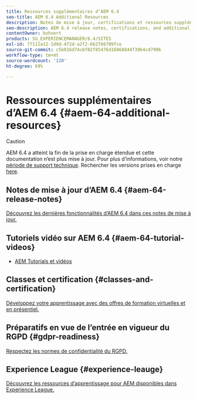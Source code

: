 ```yaml
---
title: Ressources supplémentaires d’AEM 6.4
seo-title: AEM 6.4 Additional Resources
description: Notes de mise à jour, certifications et ressources supplémentaires pour d’AEM version 6.4
seo-description: AEM 6.4 release notes, certifications, and additional resources
contentOwner: bohnert
products: SG_EXPERIENCEMANAGER/6.4/SITES
exl-id: 77111a12-1d9d-4f2d-a2f2-6b2f66709fce
source-git-commit: c5b816d74c6f02f85476d16868844f39b4c47996
workflow-type: tm+mt
source-wordcount: '120'
ht-degree: 69%

---
```


# Ressources supplémentaires d’AEM 6.4 {#aem-64-additional-resources}

>[!CAUTION]
>
>AEM 6.4 a atteint la fin de la prise en charge étendue et cette documentation n’est plus mise à jour. Pour plus d’informations, voir notre [période de support technique](https://helpx.adobe.com/fr/support/programs/eol-matrix.html). Rechercher les versions prises en charge [here](https://experienceleague.adobe.com/docs/?lang=fr).

## Notes de mise à jour d’AEM 6.4 {#aem-64-release-notes}

[Découvrez les dernières fonctionnalités d’AEM 6.4 dans ces notes de mise à jour.](/help/release-notes/home.md)

## Tutoriels vidéo sur AEM 6.4 {#aem-64-tutorial-videos}

* [AEM Tutorials et vidéos](https://experienceleague.adobe.com/docs/experience-manager-cloud-service.html#tutorials)

## Classes et certification {#classes-and-certification}

[Développez votre apprentissage avec des offres de formation virtuelles et en présentiel.](https://training.adobe.com/training/courses.html#solution=adobeExperienceManager)

## Préparatifs en vue de l’entrée en vigueur du RGPD {#gdpr-readiness}

[Respectez les normes de confidentialité du RGPD.](/help/managing/data-protection-and-privacy.md)

## Experience League {#experience-leauge}

[Découvrez les ressources d’apprentissage pour AEM disponibles dans Experience League.](https://guided.adobe.com/?promoid=K42KVXHD&amp;mv=other#dashboard)

